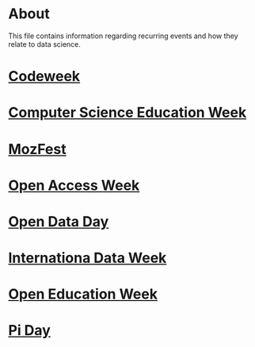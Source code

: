 # About 
This file contains information regarding recurring events and how they relate to data science.

# [Codeweek](http://codeweek.eu/)

# [Computer Science Education Week](https://csedweek.org/)

# [MozFest](https://wiki.mozilla.org/Mozfest/2015)

# [Open Access Week](http://www.openaccessweek.org/)

# [Open Data Day](http://opendataday.org/)

# [Internationa Data Week](http://www.internationaldataweek.org/)

# [Open Education Week](http://www.openeducationweek.org/)

# [Pi Day](http://www.piday.org/)
